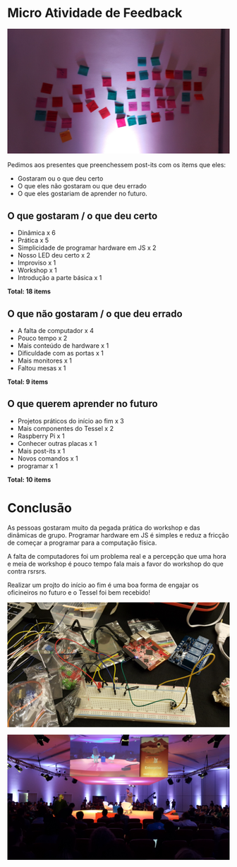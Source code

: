 # Micro Atividade de Feedback
![Post-it](postits.jpg)

Pedimos aos presentes que preenchessem post-its com os items que eles:

* Gostaram ou o que deu certo
* O que eles não gostaram ou que deu errado
* O que eles gostariam de aprender no futuro.

## O que gostaram / o que deu certo

* Dinâmica x 6
* Prática x 5
* Simplicidade de programar hardware em JS x 2
* Nosso LED deu certo x 2
* Improviso x 1
* Workshop x 1
* Introdução a parte básica x 1

**Total: 18 items**

## O que não gostaram / o que deu errado

* A falta de computador x 4
* Pouco tempo x 2
* Mais conteúdo de hardware x 1
* Dificuldade com as portas x 1
* Mais monitores x 1
* Faltou mesas x 1

**Total: 9 items**

## O que querem aprender no futuro

* Projetos práticos do início ao fim x 3
* Mais componentes do Tessel x 2
* Raspberry Pi x 1
* Conhecer outras placas x 1
* Mais post-its x 1
* Novos comandos x 1
* programar x 1

**Total: 10 items**

# Conclusão

As pessoas gostaram muito da pegada prática do workshop e das dinâmicas de grupo. Programar hardware em JS é simples e reduz a fricção de começar a programar para a computação física.

A falta de computadores foi um problema real e a percepção que uma hora e meia de workshop é pouco tempo fala mais a favor do workshop do que contra rsrsrs.

Realizar um projto do início ao fim é uma boa forma de engajar os oficineiros no futuro e o Tessel foi bem recebido!

![Tessel](tessel.jpg)

![Palco](palco.jpg)
